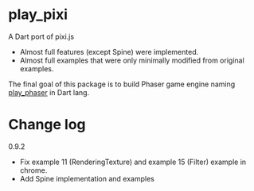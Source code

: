 play_pixi
=========
A Dart port of pixi.js

* Almost full features (except Spine) were implemented.
* Almost full examples that were only minimally modified from original examples.

The final goal of this package is to build Phaser game engine naming [play_phaser][1] in Dart lang.

Change log
==========
0.9.2
 * Fix example 11 (RenderingTexture) and example 15 (Filter) example in chrome.
 * Add Spine implementation and examples

[1]: https://github.com/playif/play_phaser